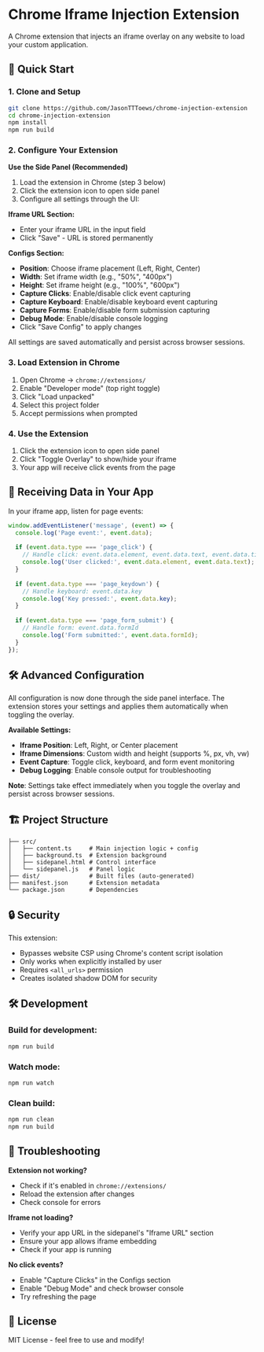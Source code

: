 # Chrome Iframe Injection Extension

A Chrome extension that injects an iframe overlay on any website to load your custom application.

## 🚀 Quick Start

### 1. Clone and Setup

```bash
git clone https://github.com/JasonTTToews/chrome-injection-extension
cd chrome-injection-extension
npm install
npm run build
```

### 2. Configure Your Extension

**Use the Side Panel (Recommended)**
1. Load the extension in Chrome (step 3 below)
2. Click the extension icon to open side panel
3. Configure all settings through the UI:

**Iframe URL Section:**
- Enter your iframe URL in the input field
- Click "Save" - URL is stored permanently

**Configs Section:**
- **Position**: Choose iframe placement (Left, Right, Center)
- **Width**: Set iframe width (e.g., "50%", "400px")
- **Height**: Set iframe height (e.g., "100%", "600px")
- **Capture Clicks**: Enable/disable click event capturing
- **Capture Keyboard**: Enable/disable keyboard event capturing  
- **Capture Forms**: Enable/disable form submission capturing
- **Debug Mode**: Enable/disable console logging
- Click "Save Config" to apply changes

All settings are saved automatically and persist across browser sessions.

### 3. Load Extension in Chrome

1. Open Chrome → `chrome://extensions/`
2. Enable "Developer mode" (top right toggle)
3. Click "Load unpacked"
4. Select this project folder
5. Accept permissions when prompted

### 4. Use the Extension

1. Click the extension icon to open side panel
2. Click "Toggle Overlay" to show/hide your iframe
3. Your app will receive click events from the page

## 📡 Receiving Data in Your App

In your iframe app, listen for page events:

```javascript
window.addEventListener('message', (event) => {
  console.log('Page event:', event.data);
  
  if (event.data.type === 'page_click') {
    // Handle click: event.data.element, event.data.text, event.data.title
    console.log('User clicked:', event.data.element, event.data.text);
  }
  
  if (event.data.type === 'page_keydown') {
    // Handle keyboard: event.data.key
    console.log('Key pressed:', event.data.key);
  }
  
  if (event.data.type === 'page_form_submit') {
    // Handle form: event.data.formId
    console.log('Form submitted:', event.data.formId);
  }
});
```

## 🛠 Advanced Configuration

All configuration is now done through the side panel interface. The extension stores your settings and applies them automatically when toggling the overlay.

**Available Settings:**
- **Iframe Position**: Left, Right, or Center placement
- **Iframe Dimensions**: Custom width and height (supports %, px, vh, vw)
- **Event Capture**: Toggle click, keyboard, and form event monitoring
- **Debug Logging**: Enable console output for troubleshooting

**Note**: Settings take effect immediately when you toggle the overlay and persist across browser sessions.

## 🏗 Project Structure

```
├── src/
│   ├── content.ts     # Main injection logic + config
│   ├── background.ts  # Extension background
│   ├── sidepanel.html # Control interface
│   └── sidepanel.js   # Panel logic
├── dist/              # Built files (auto-generated)
├── manifest.json      # Extension metadata
└── package.json       # Dependencies
```

## 🔒 Security

This extension:
- Bypasses website CSP using Chrome's content script isolation
- Only works when explicitly installed by user
- Requires `<all_urls>` permission
- Creates isolated shadow DOM for security

## 🛠 Development

### Build for development:
```bash
npm run build
```

### Watch mode:
```bash
npm run watch
```

### Clean build:
```bash
npm run clean
npm run build
```

## 🔧 Troubleshooting

**Extension not working?**
- Check if it's enabled in `chrome://extensions/`
- Reload the extension after changes
- Check console for errors

**Iframe not loading?**
- Verify your app URL in the sidepanel's "Iframe URL" section
- Ensure your app allows iframe embedding
- Check if your app is running

**No click events?**
- Enable "Capture Clicks" in the Configs section
- Enable "Debug Mode" and check browser console
- Try refreshing the page

## 📄 License

MIT License - feel free to use and modify!